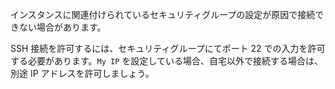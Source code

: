 インスタンスに関連付けられているセキュリティグループの設定が原因で接続できない場合があります。

SSH 接続を許可するには、セキュリティグループにてポート 22 での入力を許可する必要があります。`My IP` を設定している場合、自宅以外で接続する場合は、別途 IP アドレスを許可しましょう。
